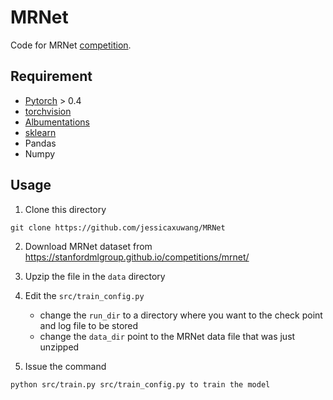 # MRNet
Code for MRNet [competition](https://stanfordmlgroup.github.io/competitions/mrnet/).

## Requirement

- [Pytorch](https://pytorch.org/) > 0.4
- [torchvision](https://github.com/pytorch/vision)
- [Albumentations](https://github.com/albumentations-team/albumentations)
- [sklearn](https://scikit-learn.org/stable/)
- Pandas
- Numpy

## Usage

1. Clone this directory
```
git clone https://github.com/jessicaxuwang/MRNet
```

2. Download MRNet dataset from https://stanfordmlgroup.github.io/competitions/mrnet/

3. Upzip the file in the `data` directory

4. Edit the `src/train_config.py` 
    * change the `run_dir` to a directory where you want to the check point and log file to be stored
    * change the `data_dir` point to the MRNet data file that was just unzipped
5. Issue the command 
```
python src/train.py src/train_config.py to train the model
```
